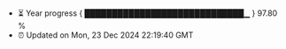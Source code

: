 - ⏳ Year progress { █████████████████████████████▁ } 97.80 %
- ⏰ Updated on Mon, 23 Dec 2024 22:19:40 GMT

